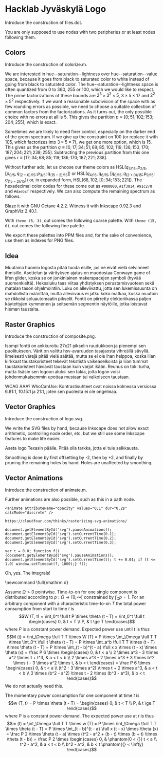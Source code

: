 # Hacklab Jyväskylä Logo

Introduce the construction of files.dot.

You are only supposed to use nodes with two peripheries or
at least nodes following them.

## Colors

Introduce the construction of colorize.m.

We are interested in hue--saturation--lightness
over hue--saturation--value space,
because it goes from black to saturated color to white
instead of going from black to saturated color.
The hue--saturation--lightness space is often quantized
from $0$ to $360$, $255$ or $100$,
which we would like to respect.
The prime factorizations of these bounds are
$2^3 \times 3^2 \times 5$, $3 \times 5 \times 17$ and $2^2 \times 5^2$
respectively.
If we want a reasonable subdivision
of the space with as few rounding errors as possible,
we need to choose a suitable collection of common factors
from the factorizations.
As it turns out,
the only possible choice with no errors at all is $5$.
This gives the partition
$p \equiv [0; 51; 102; 153; 204; 255]$,
which is exact.

Sometimes we are likely to need finer control,
especially on the darker end of the green spectrum.
If we give up the constraint on $100$
(or replace it with $105$, which factorizes into $3 \times 5 \times 7$),
we get one more option, which is $15$.
This gives us the partition
$q \equiv
[0; 17; 34; 51; 68; 85; 102; 119; 136; 153; 170; 187; 204; 221; 238; 255]$.
Subtracting the previous partition from this one gives
$r \equiv [17; 34; 68; 85; 119; 136; 170; 187; 221; 238]$.

Without further ado,
let us choose our theme colors as
$\mathrm{HSL} (q_{4 / 15}, p_{2 / 5},
[p_{0 / 5}, q_{(2 + 0) / 15}; p_{3 / 5}; q_{(15 - 2) / 15}])$ or
$\mathrm{HSL} (q_{4 / 15}, q_{6 / 15},
[q_{0 / 15}, q_{(2 + 0) / 15}; p_{9 / 15}; q_{(15 - 2) / 15}])$ or,
in expanded form, $\mathrm{HSL} (68, 102, [0; 34; 153; 221])$.
The hexadecimal color codes for these come out
as `#000000`, `#1f3014`, `#91c270` and `#daebcf` respectively.
We can also compute the remaining spectrum as follows.

Blaze it with GNU Octave 4.2.2.
Witness it with Inkscape 0.92.3 and GraphViz 2.40.1.

With `theme (5, 3)`, out comes the following coarse palette.
With `theme (15, 6)`, out comes the following fine palette.

We export these palettes into PPM files and,
for the sake of convenience,
use them as indexes for PNG files.

## Idea

Muutama huomio logosta pitää tuoda esille, jos ne eivät vielä selvinneet ihmisille.
Asettelun ja värityksen ajatus on muodostaa Conwayn game of lifen glider, koska se on jonkinlainen makerspacejen symboli (hyvää suomenkieltä).
Heksaluku taas viitaa yhdistyksen perustamisvuoteen sekä matalan tason ohjelmointiin.
Luku on alleviivattu, jotta sen lukemissuunta on mahdollista määrittää, mutta alleviivaus ei jatku koko matkaa, koska muutoin se rikkoisi soluautomaatin pikselit.
Fontit on piirretty elektoriikassa paljon käytettyjen kymmenen ja seitsemän segmentin näytöille, jotka loistavat hieman taustalta.

## Raster Graphics

Introduce the construction of composite.png.

Isompi fontti on ankkuroitu 27x21 pikselin ruudukkoon ja pienempi sen puolitukseen.
Värit on valittu hsv-avaruuden tasajaosta vihreällä sävyllä.
Ilmeisesti värejä pitää vielä säätää, mutta se ei ole ihan helppoa, koska liian kirkkaat taustakoristeet tekevät tekstistä vaikeaselkoista ja liian tummat taustakoristeet häviävät taustaan kuin varjot ikään.
Reunus on toki turha, mutta lisäsin sen logoon aluksi sen takia, jotta logon voisi johdonmukaisemmin upottaa mustaan tai valkoiseen taustaan.

WCAG AAA?
WhoCanUse: Kontrastisuhteet ovat
noissa kolmessa versiossa 6.81:1, 10.15:1 ja 21:1,
joten sen puolesta ei ole ongelmaa.

## Vector Graphics

Introduce the construction of logo.svg.

We write the SVG files by hand,
because Inkscape does not allow exact arithmetic,
controlling node order, etc,
but we still use some Inkscape features to make life easier.

Aseta logo Texasin päälle.
Pitää olla tarkka, jotta ei tule selkkausta.

Smoothing is done by first offsetting by -2, then by +2,
and finally by pruning the remaining holes by hand.
Holes are unaffected by smoothing.

## Vector Animations

Introduce the construction of animate.m.

Further animations are also possible, such as this in a path node.

```
<animate attributeName="opacity" values="0;1" dur="0.2s" calcMode="discrete" />

https://cloudfour.com/thinks/rasterizing-svg-animations/

document.getElementById('svg').pauseAnimations();
document.getElementById('svg').setCurrentTime(0.1);
document.getElementById('svg').setCurrentTime(0.2);
document.getElementById('svg').setCurrentTime(0.3);

var t = 0.0; function f() {document.getElementById('svg').pauseAnimations(); document.getElementById('svg').setCurrentTime(t); t += 0.01; if (t <= 1.0) window.setTimeout(f, 1000);} f();
```

Oh, yes.
The integrals!

\newcommand \full{\mathrm d}

Assume $\Omega > 0$ pointwise.
Time-to-on for one single component is distributed according to
$p : \Omega \to [0, \infty[$ constrained by $\int_\Omega p = 1$.
For an arbitrary component with a characteristic time-to-on $T$
the total power consumption from start to time $t$ is
$$W (T, t) = \int_0^t \full t P \times \theta (t - T)
= \int_0^t \full t \begin{cases}
  0, & t < T \\
  P, & t \ge T
\end{cases}$$
where $P$ is a constant power demand.
Expected power use until $t$ is thus
$$M (t) = \int_\Omega \full T T \times W (T)
= P \times \int_\Omega \full T T \times \int_0^t \full t \theta (t - T)
= P \times \int_a^b \full T T \times (t - T) \times \theta (t - T)
= P \times \int_{t - b}^{t - a} \full x x \times (t - x) \times \theta (x)
= \frac P 6 \times \begin{cases}
  0, & t < a \\
  2 \times a^3 - 3 \times a^2 \times t + t^3, & a < t < b \\
  2 \times a^3 - 2 \times b^3 + 3 \times b^2 \times t - 3 \times a^2 \times t, & b < t
\end{cases}
= \frac P 6 \times \begin{cases}
  0, & t < a \\
  (t^2 - 3 \times a^2) \times t + 2 \times a^3, & a < t < b \\
  3 \times (b^2 - a^2) \times t - 2 \times (b^3 - a^3), & b < t
\end{cases}$$
We do not actually need this.

The momentary power consumption for one component at time $t$ is
$$w (T, t) = P \times \theta (t - T)
= \begin{cases}
  0, & t < T \\
  P, & t \ge T
\end{cases}$$
where $P$ is a constant power demand.
The expected power use at $t$ is thus
$$m (t) = \int_\Omega \full T T \times w (T)
= P \times \int_\Omega \full T T \times \theta (t - T)
= P \times \int_{t - b}^{t - a} \full x (t - x) \times \theta (x)
= \frac P 2 \times \theta (t - a) \times (t^2 - a^2 + (b - t) \times (b + t) \times \theta (t - b))
= \frac P 2 \times \begin{cases}
  0, & \phantom{0 < {}} t < a \\
  t^2 - a^2, & a < t < b \\
  b^2 - a^2, & b < t \phantom{{} < \infty}
\end{cases}$$
